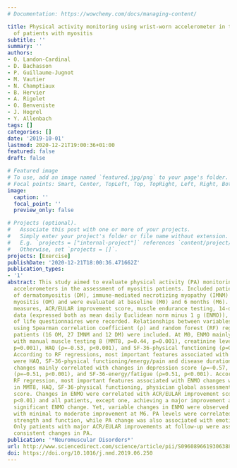 ```yaml
---
# Documentation: https://wowchemy.com/docs/managing-content/

title: Physical activity monitoring using wrist-worn accelerometer in the assessment
  of patients with myositis
subtitle: ''
summary: ''
authors:
- O. Landon-Cardinal
- D. Bachasson
- P. Guillaume-Jugnot
- M. Vautier
- N. Champtiaux
- B. Hervier
- A. Rigolet
- O. Benveniste
- J. Hogrel
- Y. Allenbach
tags: []
categories: []
date: '2019-10-01'
lastmod: 2020-12-21T19:00:36+01:00
featured: false
draft: false

# Featured image
# To use, add an image named `featured.jpg/png` to your page's folder.
# Focal points: Smart, Center, TopLeft, Top, TopRight, Left, Right, BottomLeft, Bottom, BottomRight.
image:
  caption: ''
  focal_point: ''
  preview_only: false

# Projects (optional).
#   Associate this post with one or more of your projects.
#   Simply enter your project's folder or file name without extension.
#   E.g. `projects = ["internal-project"]` references `content/project/deep-learning/index.md`.
#   Otherwise, set `projects = []`.
projects: [Exercise]
publishDate: '2020-12-21T18:00:36.471662Z'
publication_types:
- '1'
abstract: This study aimed to evaluate physical activity (PA) monitoring using wrist-worn
  accelerometers in the assessment of myositis patients. Included patients had a diagnosis
  of dermatomyositis (DM), immune-mediated necrotizing myopathy (IMNM) or overlap
  myositis (OM) and were evaluated at baseline (M0) and 6 months (M6). IMACS core-set
  measures, ACR/EULAR improvement score, muscle endurance testing, 14-days raw acceleration
  data (expressed both as mean daily Euclidean norm minus 1 g (ENMO)), and quality
  of life questionnaires were recorded. Relationships between variables were investigated
  using Spearman correlation coefficient (ρ) and random forest (RF) regressions. Fifty-five
  patients (16 OM, 27 IMNM and 12 DM) were included. At M0, ENMO mainly correlated
  with manual muscle testing 8 (MMT8, ρ=0.44, p=0.001), creatinine level (ρ=0.43,
  p=0.001), HAQ (ρ=−0.53, p<0.001), and SF-36-physical functioning (ρ=0.40, p=0.002).
  According to RF regressions, most important features associated with ENMO Z-scores
  were HAQ, SF-36-physical functioning/energy/pain and disease duration. At M6, ENMO
  changes mainly correlated with changes in depression score (ρ=−0.57, p=0.001), HAQ
  (ρ=−0.51, p<0.001), and SF-36-energy/fatigue (ρ=0.51, p<0.001). According to the
  RF regression, most important features associated with ENMO changes were change
  in MMT8, HAQ, SF-36-physical functioning, physician global assessment, and depression
  score. Changes in ENMO were correlated with ACR/EULAR improvement score (ρ=0.57,
  p<0.01) and all patients, except one, achieving a major improvement at M6 had a
  significant ENMO change. Yet, variable changes in ENMO were observed in patients
  with minimal to moderate improvement at M6. PA levels were correlated with muscle
  strength and function, while PA change was also associated with emotional change.
  Only patients with major ACR/EULAR improvements at follow-up were associated with
  consistent changes in PA.
publication: '*Neuromuscular Disorders*'
url: http://www.sciencedirect.com/science/article/pii/S0960896619306388
doi: https://doi.org/10.1016/j.nmd.2019.06.250
---
```

